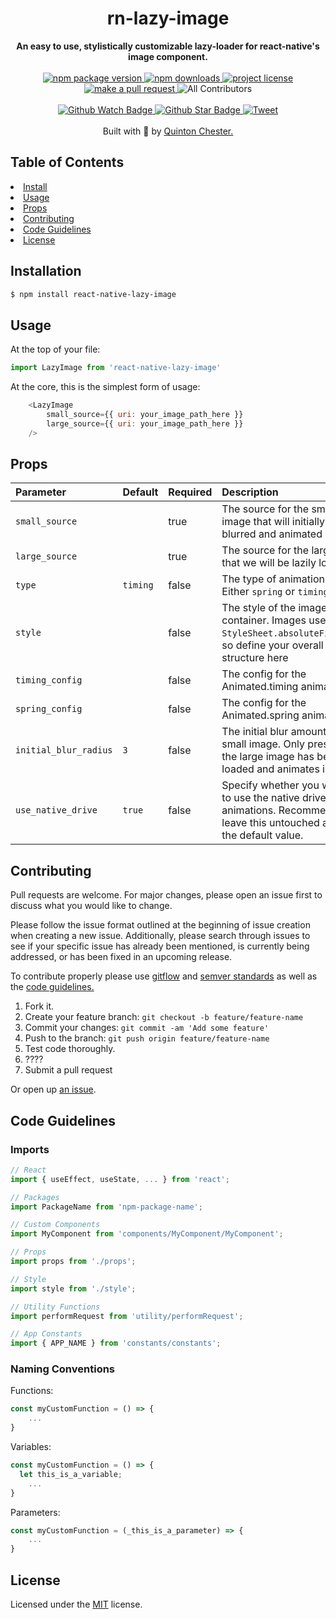 <h1 align="center">rn-lazy-image</h1>

<div align="center">
    <strong>An easy to use, stylistically customizable lazy-loader for react-native's image component.</strong>
</div>

<br>

<div align="center">

  <a href="https://npmjs.org/package/react-native-lazy-image">
    <img src="https://img.shields.io/npm/v/react-native-lazy-image.svg?style=flat-square" alt="npm package version" />
  </a>

  <a href="https://npmjs.org/package/rn-lazy-image">
    <img src="https://img.shields.io/npm/dm/react-native-lazy-image.svg?style=flat-square" alt="npm downloads" />
  </a>

  <a href="https://github.com/QuintonC/react-native-lazy-image/blob/master/LICENSE.md">
    <img src="https://img.shields.io/npm/l/react-native-lazy-image.svg?style=flat-square" alt="project license" />
  </a>

  <a href="http://makeapullrequest.com">
    <img src="https://img.shields.io/badge/PRs-welcome-brightgreen.svg?style=flat-square" alt="make a pull request" />
  </a>

  <img src="https://img.shields.io/badge/all_contributors-0-orange.svg?style=flat-square" alt="All Contributors" />
</div>

<br>

<div align="center">

  <a href="https://github.com/QuintonC/react-native-lazy-image/watchers">
    <img src="https://img.shields.io/github/watchers/QuintonC/react-native-lazy-image.svg?style=social" alt="Github Watch Badge" />
  </a>

  <a href="https://github.com/QuintonC/react-native-lazy-image/stargazers">
    <img src="https://img.shields.io/github/stars/QuintonC/react-native-lazy-image.svg?style=social" alt="Github Star Badge" />
  </a>

  <a href="https://twitter.com/intent/tweet?text=Check%20out%20react-native-lazy-image!%20https://github.com/QuintonC/react-native-lazy-image%20%F0%9F%91%8D">
    <img src="https://img.shields.io/twitter/url/https/github.com/QuintonC/react-native-lazy-image.svg?style=social" alt="Tweet" />
  </a>

</div>

<br>

<div align="center">
  Built with <span role="emoji">🖤</span> by <a href="https://github.com/QuintonC">Quinton Chester.</a>
</div>

<h2>Table of Contents</h2>
  <li><a href="#install">Install</a></li>
  <li><a href="#usage">Usage</a></li>
  <li><a href="#props">Props</a></li>
  <li><a href="#contributing">Contributing</a></li>
  <li><a href="#code-guidelines">Code Guidelines</a></li>
  <li><a href="#license">License</a></li>


## Installation

```bash
$ npm install react-native-lazy-image
```

## Usage
At the top of your file:
```javascript
import LazyImage from 'react-native-lazy-image'
```

At the core, this is the simplest form of usage:
```javascript
    <LazyImage 
        small_source={{ uri: your_image_path_here }}
        large_source={{ uri: your_image_path_here }}
    />
```

## Props
| Parameter             | Default  | Required | Description                                                                         |
| :-------------------- | :------- | :------- | :---------------------------------------------------------------------------------- |
| `small_source`        |          | true     | The source for the smallest image that will initially be blurred and animated out   |
| `large_source`        |          | true     | The source for the larger image that we will be lazily loading                      |
| `type`                | `timing` | false    | The type of animation to use. Either `spring` or `timing`.                          |
| `style`               |          | false    | The style of the image container. Images use `StyleSheet.absoluteFillObject`, so define your overall image structure here |
| `timing_config`       |          | false    | The config for the Animated.timing animation                                        |
| `spring_config`       |          | false    | The config for the Animated.spring animation                                        |
| `initial_blur_radius` | `3`      | false    | The initial blur amount for the small image. Only present until the large image has been loaded and animates in. |
| `use_native_drive`    | `true`   | false    | Specify whether you would like to use the native driver for animations. Recommended to leave this untouched as `true` is the default value. |

## Contributing
Pull requests are welcome. For major changes, please open an issue first to discuss what you would like to change.

Please follow the issue format outlined at the beginning of issue creation when creating a new issue. Additionally, please search through issues to see if your specific issue has already been mentioned, is currently being addressed, or has been fixed in an upcoming release.

To contribute properly please use [gitflow](https://medium.com/android-news/gitflow-with-github-c675aa4f606a) and [semver standards](https://semver.org/) as well as the <a href="code-guidelines">code guidelines.</a>
1. Fork it.
2. Create your feature branch: `git checkout -b feature/feature-name`
3. Commit your changes: `git commit -am 'Add some feature'`
4. Push to the branch: `git push origin feature/feature-name`
5. Test code thoroughly.
6. ????
7. Submit a pull request

Or open up [an issue](https://github.com/QuintonC/react-native-lazy-image/issues).
## Code Guidelines

### Imports
```javascript
// React
import { useEffect, useState, ... } from 'react';

// Packages
import PackageName from 'npm-package-name';

// Custom Components
import MyComponent from 'components/MyComponent/MyComponent'; 

// Props
import props from './props';

// Style 
import style from './style';

// Utility Functions
import performRequest from 'utility/performRequest';

// App Constants
import { APP_NAME } from 'constants/constants';
```

### Naming Conventions
Functions:
```javascript
const myCustomFunction = () => {
	...
}
```

Variables:
```javascript
const myCustomFunction = () => {
  let this_is_a_variable;
	...
}
```

Parameters:
```javascript
const myCustomFunction = (_this_is_a_parameter) => {
	...
}
```

## License
Licensed under the [MIT](https://choosealicense.com/licenses/mit/) license.